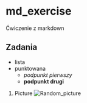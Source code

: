 # md_exercise
Ćwiczenie z markdown
## Zadania
* lista
* punktowana
  * _podpunkt pierwszy_
  * __podpunkt drugi__

1. Picture
![Random_picture](https://ps.w.org/advanced-random-posts-widget/assets/icon-256x256.png?rev=2046099)
